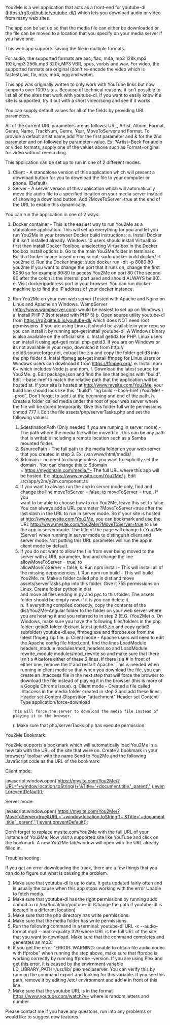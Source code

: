 You2Me is a wel application that acts as a front-end for youtube-dl (https://rg3.github.io/youtube-dl/) which lets you download audio or video from many web sites. 

The app can be set up so that the media file can either be downloaded or the file can be moved to a location that you specify on your media server if you have one. 

This web app supports saving the file in multiple formats.

For audio, the supported formats are aac, flac, m4a, mp3 128k,mp3 192k,mp3 256k,mp3 320k,MP3 VBR, opus, vorbis and wav.
For video, the supported formats are original (don't re-encode the video which is fastest),avi, flv, mkv, mp4, ogg and webm.

This app was originally written to only work with YouTube links but now supports over 1000 sites. Because of technical reasons, it isn't possible to list all of the sites that work with youtube-dl. If you want to easily know if a site is supported, try it out with a short video/song and see if it works.

You can supply default values for all of the fields by providing URL parameters.

All of the current URL parameters are as follows: URL, Artist, Album, Format, Genre, Name, TrackNum, Genre, Year, MoveToServer and Format. To provide a default artist name,add ?for the first parameter and & for the 2nd parameter and on followed by parameter=value. Ex. ?Artist=Beck  For audio or video formats, supply one of the values above such as Format=original for video without reencoding.

This application can be set up to run in one of 2 different modes. 

1. Client - A standalone version of this application which will present a download button for you to download the file to your computer or phone. (Default)
2. Server - A server version of this application which will automatically move the audio file to a specified location on your media server instead of showing a download button.             Add ?MoveToServer=true at the end of the URL to enable this dynamically.

You can run the application in one of 2 ways:

1. Docker container - This is the easiest way to run You2Me as a standalone application. This will set up everything for you and let you run You2Me in your browser
   Docker build instructions:
   a. Install Docker if it isn't installed already. Windows 10 users should install Virtualbox first then install Docker Toolbox, unselecting Virtualbox in the Docker toolbox      install options
   b. Go to the main You2Me folder in terminal
   c. Build a Docker image based on my script: sudo docker build docker/ -t you2me
   d. Run the Docker image: sudo docker run -dit -p 8080:80 you2me If you want to change the port that it runs on, change the first 8080 so for example 80:80 to access You2Me      on port 80 (The second 80 after the colon is the internal port used and should ALWAYS be 80).
   e. Visit dockeripaddress:port in your browser. You can run docker-machine ip to find the IP address of your docker instance.
2. Run You2Me on your own web server (Tested with Apache and Nginx on Linux and Apache on Windows. WampServer (http://www.wampserver.com) would be easiest to set up on Windows.)
   a. Install  PHP 7 (Not tested with PHP 5) 
   b. Open source utility youtube-dl from https://rg3.github.io/youtube-dl/ which does NOT need root permissions. If you are using Linux, it should be available in your repo so       you can install it by running apt-get install youtube-dl. A Windows binary is also available on the official site.
   c. Install getid3 for PHP. Linux users can install it using apt-geti nstall php-getid3. If you are on Windows or its not available in your repo, download it from http://        getid3.sourceforge.net, extract the zip and copy the folder getid3 into the php folder
   d. Instal ffpmeg apt-get install ffmpeg for Linux users or Windows users can dowlnoad it from https://ffmpeg.org/. 
   e. Install npm 6+ which includes Node.js and npm.
   f. Download the latest source for You2Me.
   g. Edit package.json and find the line that begins with "build". Edit --base-href to match the relative path that the application will be hosted at. If your site is hosted      at http://www.mysite.com/You2Me, your build line should look like this: "build": "ng build --base-href /You2Me/ --prod", Don't forget to add / at the beginning and end of    the path.
   h. Create a folder called media under the root of your web server where the file will be stored temporarily. Give this folder full write permissions chmod 777
   i. Edit the file assets/php/serverTasks.php and set the following values: 
      1. $destinationPath (Only needed if you are running in server mode) - The path where the media file will be moved to. This can be any path that is writable including a       remote location such as a Samba mounted folder.
      2. $sourcePath - The full path to the media folder on your web server that you created in step 3. Ex: /var/www/html/media/
      3. $domain - no need to change unless you want to explicitly set the domain . You can change this to $domain ='https://mydomain.com/media/"- The full URL where this app      will be hosted. Ex: https://www.mysite.com/You2Me/
   j. Edit src/app/y2m/y2m.component.ts 
      1. If you want to always run the app in server mode only, find and change the line moveToServer = false; to moveToServer = true;. If you    
         want to be able to choose how to run You2Me, leave this set to false. You can always add a URL parameter ?MoveToServer=true after the last slash in the URL to run in server mode. So if your site is hosted at http://www.mysite.com/You2Me, you can bookmark and use the URL http://www.mysite.com/You2Me/?MoveToServer=true to use the app in server mode. The title of the page will change to You2Me (Server) when running in server mode to distinguish client and server mode. Not putting this URL parameter will run the app in client mode by default.
      2. If you do not want to allow the file from ever being moved to the server with a URL parameter, find and change the line allowMoveToServer = true;   to      
         allowMoveToServer = false;
    k. Run npm install - This will install all of the missing dependencies.
    l. Run npm run build - This will build You2Me.
    m. Make a folder called php in dist and move assets/serverTasks.php into this folder. Give it 755 permissions on Linux. Create folder python in  dist    
       and move all files ending in py and pyc to this folder. The assets folder should be empty now. if it is you can delete it.   
    n. If everything compiled correctly, copy the contents of the dist/You2Me-Angular folder to the folder on your web server where you are hosting it and you referred to in       step 2 (E.G. /You2Me)
    o. On Windows, make sure you have the following files/folders in the php folder: getid3 folder (Extract latest getid3.zip and copy getid3 subfolder) youtube-dl.exe,            ffmpeg.exe and ffprobe.exe from the latest ffmpeg zip file.
    p. Client mode - Apache users will need to edit the Apache config file httpd.conf, find the lines LoadModule headers_module modules/mod_headers.so and      LoadModule          rewrite_module modules/mod_rewrite.so and make sure that there isn't a # before either of these 2 lines. If there is a # in front of  
       either one, remove the # and restart Apache. This is needed when running in client mode so that when you download the file, you can create an .htaccess file in the next step that will force the browser to download the file instead of playing it in the browser (this is more of a Google Chrome issue).
    q. Client mode - Created a file called .htaccess in the media folder created in step 3 and add these lines:
       Header set Content-Disposition "attachment"
       Header set Content-Type application/force-download

       This will force the server to download the media file instead of playing it in the browser.
    r. Make sure that php/serverTasks.php has execute permission.

You2Me Bookmark:

You2Me supports a bookmark which will automatically load You2Me in a new tab with the URL of the site that were on. Create a bookmark in your browsers' toolbar with the name Send to You2Me and the following JavaScript code as the URL of the bookmark:

Client mode:

javascript:window.open('https://mysite.com/You2Me/?URL='+window.location.toString()+'&Title='+document.title,'_parent','');event.preventDefault();

Server mode:

javascript:window.open('https://mysite.com/You2Me/?MoveToServer=true&URL='+window.location.toString()+'&Title='+document.title,'_parent','');event.preventDefault();

Don't forget to replace mysite.com/You2Me with the full URL of your instance of You2Me. Now visit a supported site like YouTube and click on the bookmark. A new You2Me tab/window will open with the URL already filled in. 

Troubleshooting: 

If you get an error downloading the track, there are a few things that you can do to figure out what is causing the problem.

1. Make sure that youtube-dl is up to date. It gets updated fairly often and is usually the cause when this app stops working with the error Unable to      fetch media.
2. Make sure that youtube-dl has the right permissions by running sudo chmod a+rx /usr/local/bin/youtube-dl (Change the path if youtube-dl is located in    a different location)
3. Make sure that the php directory has write permissions.
4. Make sure that the media folder has write permissions. 
5. Run the following command in a terminal: youtube-dl URL -x --audio-format mp3 --audio-quality 320 where URL is the full URL of the site that you want    to download. Make sure that the command completes and generates an mp3.
6. If you get the error "ERROR: WARNING: unable to obtain file audio codec with ffprobe" when running the step above, make sure that ffprobe is working     correctly by running ffprobe -version. If you are using Plex and get this error, it is caused by the envirnment variable LD_LIBRARY_PATH=/usr/lib/       plexmediaserver. You can verify this by running the command export and looking for this variable. If you see this path, remove it by editing /etc/       environment and add # in front of this line.
7. Make sure that the youtube URL is in the format https://www.youtube.com/watch?v=<YOUTUBEID> where <YOUTUBEID> is random letters and number

Please contact me if you have any questons, run into any problems or would like to suggest new features. 